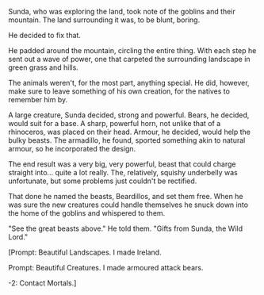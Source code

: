 Sunda, who was exploring the land, took note of the goblins and their mountain. The land surrounding it was, to be blunt, boring.

He decided to fix that.

He padded around the mountain, circling the entire thing. With each step he sent out a wave of power, one that carpeted the surrounding landscape in green grass and hills.

The animals weren't, for the most part, anything special. He did, however, make sure to leave something of his own creation, for the natives to remember him by.

A large creature, Sunda decided, strong and powerful. Bears, he decided, would suit for a base. A sharp, powerful horn, not unlike that of a rhinoceros, was placed on their head. Armour, he decided, would help the bulky beasts. The armadillo, he found, sported something akin to natural armour, so he incorporated the design.

The end result was a very big, very powerful, beast that could charge straight into... quite a lot really. The, relatively, squishy underbelly was unfortunate, but some problems just couldn't be rectified.

That done he named the beasts, Beardillos, and set them free. When he was sure the new creatures could handle themselves he snuck down into the home of the goblins and whispered to them.

"See the great beasts above." He told them. "Gifts from Sunda, the Wild Lord."

\[Prompt: Beautiful Landscapes. I made Ireland.

Prompt: Beautiful Creatures. I made armoured attack bears.

\-2: Contact Mortals.\]
